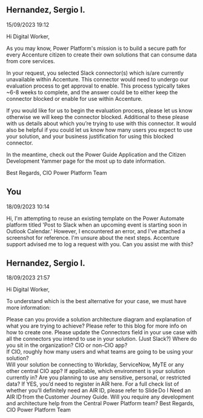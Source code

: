 ## Hernandez, Sergio I.

15/09/2023 19:12

Hi Digital Worker,

As you may know, Power Platform's mission is to build a secure path for every Accenture citizen to create their own solutions that can consume data from core services.

In your request, you selected Slack connector(s) which is/are currently unavailable within Accenture. This connector would need to undergo our evaluation process to get approval to enable. This process typically takes ~6-8 weeks to complete, and the answer could be to either keep the connector blocked or enable for use within Accenture.

If you would like for us to begin the evaluation process, please let us know otherwise we will keep the connector blocked. Additional to these please with us details about which you’re trying to use with this connector. It would also be helpful if you could let us know how many users you expect to use your solution, and your business justification for using this blocked connector.

In the meantime, check out the Power Guide Application and the Citizen Development Yammer page for the most up to date information.

Best Regards,
CIO Power Platform Team

## You

18/09/2023 10:14

Hi, I'm attempting to reuse an existing template on the Power Automate platform titled 'Post to Slack when an upcoming event is starting soon in Outlook Calendar.' However, I encountered an error, and I've attached a screenshot for reference. I'm unsure about the next steps. Accenture support advised me to log a request with you. Can you assist me with this?

## Hernandez, Sergio I.

18/09/2023 21:57

Hi Digital Worker,

To understand which is the best alternative for your case, we must have more information:

Please can you provide a solution architecture diagram and explanation of what you are trying to achieve? Please refer to this blog for more info on how to create one.
Please update the Connectors field in your use case with all the connectors you intend to use in your solution. (Just Slack?)
Where do you sit in the organization?​ CIO or non-CIO app?​  
If CIO, roughly how many users and what teams are going to be using your solution?  
Will your solution be connecting to Workday, ServiceNow, MyTE or any other central CIO app?
If applicable, which environment is your solution currently in?
Are you planning to use any sensitive, personal, or restricted data?
If YES, you’d need to register in AIR here.
For a full check list of whether you’ll definitely need an AIR ID, please refer to Slide Do I Need an AIR ID from the Customer Journey Guide.
Will you require any development and architecture help from the Central Power Platform team?
Best Regards,
CIO Power Platform Team
